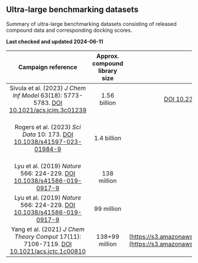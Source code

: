 ## Ultra-large benchmarking datasets

Summary of ultra-large benchmarking datasets consisting of released compound data and corresponding docking scores.

**Last checked and updated 2024-06-11**

|Campaign reference|Approx. compound library size|Obtain data from|Docking tool|Available format(s)|Target(s)|
|:--:|:--:|:--:|:--:|:--:|:--:|
|Sivula et al. (2023) _J Chem Inf Model_ 63(18): 5773-5783. [DOI 10.1021/acs.jcim.3c01239](https://doi.org/10.1021/acs.jcim.3c01239)| 1.56 billion | [DOI 10.23729/2170dc9c-4905-43c3-aeee-a574d360737f](https://doi.org/10.23729/2170dc9c-4905-43c3-aeee-a574d360737f)| Glide-HTVS | SMILES, docking scores (csv) | SurA, GAK |
|Rogers et al. (2023) _Sci Data_ 10: 173. [DOI 10.1038/s41597-023-01984-9](https://doi.org/10.1038/s41597-023-01984-9)|1.4 billion | [DOI 10.13139/OLCF/1783186](https://doi.org/10.13139/OLCF/1783186)| AutoDock-GPU | SMILES, docking scores, rescoring results (parquet) | 5 SARS-CoV-2 targets |
|Lyu et al. (2019) _Nature_ 566: 224-229. [DOI 10.1038/s41586-019-0917-9](https://doi.org/10.1038/s41586-019-0917-9)|138 million | [DOI 10.6084/m9.figshare.7359401.v3](https://doi.org/10.6084/m9.figshare.7359401.v3)| DOCK3.7 | SMILES, docking scores | D4 dopamine receptor | 
|Lyu et al. (2019) _Nature_ 566: 224-229. [DOI 10.1038/s41586-019-0917-9](https://doi.org/10.1038/s41586-019-0917-9)| 99 million | [DOI 10.6084/m9.figshare.7359626.v2](https://doi.org/10.6084/m9.figshare.7359626.v2)| DOCK3.7 | SMILES, docking scores | AmpC beta-lactamase|
|Yang et al. (2021) _J Chem Theory Comput_ 17(11): 7106-7119. [DOI 10.1021/acs.jctc.1c00810](https://doi.org/10.1021/acs.jctc.1c00810)| 138+99 million | [https://s3.amazonaws.com/content.schrodinger.com/Resources/paper_data_share.zip](https://s3.amazonaws.com/content.schrodinger.com/Resources/paper_data_share.zip)| Glide | SMILES, docking scores | Lyu et al. targets (D4, AmpC) | 
